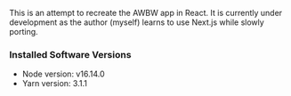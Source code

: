 This is an attempt to recreate the AWBW app in React. It is currently under development as the author (myself) learns to use Next.js while slowly porting.

### Installed Software Versions
- Node version: v16.14.0
- Yarn version: 3.1.1
